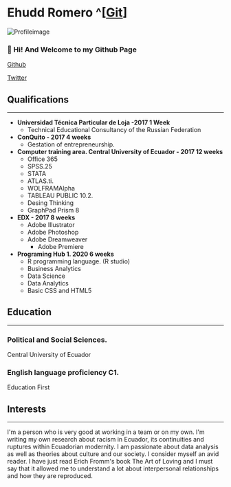 # Ehudd Romero ^[[Git](https://ehuddr.github.io/Ehudd-Romero-CV/)]

![Profileimage](https://avatars.githubusercontent.com/u/78237982?s=400&u=b39e0a8ff41577a66670e35e86304a660a5c2c08&v=4)

### 👋 Hi! And Welcome to my Github Page


[Github](https://github.com/EhuddR)

[Twitter](https://twitter.com/ehuddromero)

## Qualifications
---
- **Universidad Técnica Particular de Loja -2017 1 Week**
  - Technical Educational Consultancy of the Russian Federation
- **ConQuito - 2017 4 weeks**
  - Gestation of entrepreneurship.
- **Computer training area. Central University of Ecuador - 2017 12 weeks**
	- Office 365
	- SPSS.25
	- STATA
	- ATLAS.ti.
	- WOLFRAMAlpha
	- TABLEAU PUBLIC 10.2.
	- Desing Thinking
	- GraphPad Prism 8
- **EDX - 2017 8 weeks**
	- Adobe Illustrator
	- Adobe Photoshop
  - Adobe Dreamweaver
	- Adobe Premiere
- **Programing Hub 1. 2020 6 weeks**
  - R programming language. (R studio)
  - Business Analytics
  - Data Science
  - Data Analytics
  - Basic CSS and HTML5

## Education
---
### Political and Social Sciences.
Central University of Ecuador 

### English language proficiency C1. 
Education First

## Interests
---
I'm a person who is very good at working in a team or on my own.
I'm writing my own research about racism in Ecuador, its continuities and ruptures within Ecuadorian modernity.
I am passionate about data analysis as well as theories about culture and our society.
I consider myself an avid reader. I have just read Erich Fromm's book The Art of Loving and I must say that it allowed me
to understand a lot about interpersonal relationships and how they are reproduced.
